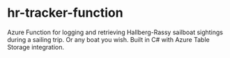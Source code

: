 # hr-tracker-function
Azure Function for logging and retrieving Hallberg-Rassy sailboat sightings during a sailing trip. Or any boat you wish. Built in C# with Azure Table Storage integration.

